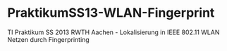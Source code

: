 PraktikumSS13-WLAN-Fingerprint
==============================

TI Praktikum SS 2013 RWTH Aachen - Lokalisierung in IEEE 802.11 WLAN Netzen durch Fingerprinting